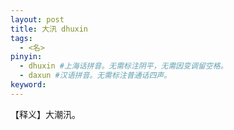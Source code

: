 ```yaml
---
layout: post
title: 大汛 dhuxin 
tags:
  - <名>
pinyin: 
  - dhuxin #上海话拼音。无需标注阴平，无需因变调留空格。 
  - daxun #汉语拼音。无需标注普通话四声。
keyword: 
---
```


【释义】大潮汛。                  
     